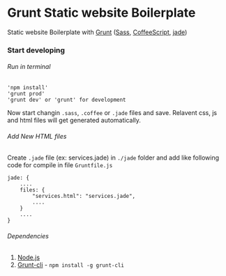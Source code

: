 Grunt Static website Boilerplate
================================

Static website Boilerplate with [Grunt](http://gruntjs.com/) ([Sass](http://sass-lang.com/), [CoffeeScript](http://coffeescript.org/), [jade](http://jade-lang.com/))


### Start developing
###### Run in terminal

    'npm install'
    'grunt prod'
    'grunt dev' or 'grunt' for development

Now start changin `.sass`, `.coffee` or `.jade` files and save.
Relavent css, js and html files will get generated automatically.

###### Add New HTML files
Create `.jade` file (ex: services.jade) in `./jade` folder and add like following code for compile in file `Gruntfile.js` 

    jade: {
        ....
        files: {
            "services.html": "services.jade",
            ....
        }
        ....
    }


###### Dependencies
1. [Node.js](http://nodejs.org/)
  1. [Grunt-cli](https://www.npmjs.org/package/grunt-cli) - `npm install -g grunt-cli`
